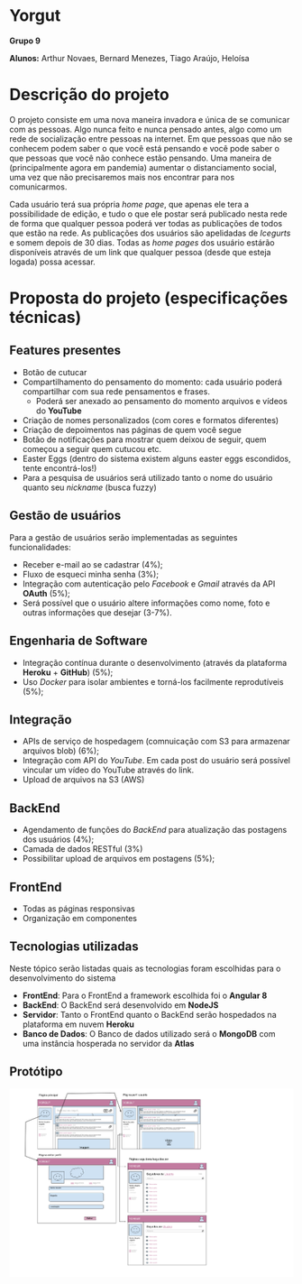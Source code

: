# Yorgut

**Grupo 9**

**Alunos:** Arthur Novaes,	Bernard Menezes, Tiago Araújo, Heloísa

# Descrição do projeto
O projeto consiste em uma nova maneira invadora e única de se comunicar com as pessoas. Algo nunca feito e nunca pensado antes, algo como um rede de socialização entre pessoas na internet. Em que pessoas que não se conhecem podem saber o que você está pensando e você pode saber o que pessoas que você não conhece estão pensando. Uma maneira de (principalmente agora em pandemia) aumentar o distanciamento social, uma vez que não precisaremos mais nos encontrar para nos comunicarmos.

Cada usuário terá sua própria *home page*, que apenas ele tera a possibilidade de edição, e tudo o que ele postar será publicado nesta rede de forma que qualquer pessoa poderá ver todas as publicações de todos que estão na rede. As publicações dos usuários são apelidadas de *Icegurts* e somem depois de 30 dias. Todas as *home pages* dos usuário estárão disponíveis através de um link que qualquer pessoa (desde que esteja logada) possa acessar. 

# Proposta do projeto (especificações técnicas)  
## Features presentes
* Botão de cutucar
* Compartilhamento do pensamento do momento: cada usuário poderá compartilhar com sua rede pensamentos e frases.
    * Poderá ser anexado ao pensamento do momento arquivos e vídeos do **YouTube** 
* Criação de nomes personalizados (com cores e formatos diferentes)
* Criação de depoimentos nas páginas de quem você segue
* Botão de notificações para mostrar quem deixou de seguir, quem começou a seguir quem cutucou etc.
* Easter Eggs (dentro do sistema existem alguns easter eggs escondidos, tente encontrá-los!)
* Para a pesquisa de usuários será utilizado tanto o nome do usuário quanto seu *nickname* (busca fuzzy)
## Gestão de usuários
Para a gestão de usuários serão implementadas as seguintes funcionalidades:
* Receber e-mail ao se cadastrar (4%);
* Fluxo de esqueci minha senha (3%);
* Integração com autenticação pelo *Facebook* e *Gmail* através da API **OAuth** (5%);
* Será possível que o usuário altere informações como nome, foto e outras informações que desejar (3-7%).

## Engenharia de Software
* Integração contínua durante o desenvolvimento (através da plataforma **Heroku** + **GitHub**) (5%);
* Uso *Docker* para isolar ambientes e torná-los facilmente reprodutíveis (5%);

## Integração

* APIs de serviço de hospedagem (comnuicação com S3 para armazenar arquivos blob) (6%);
* Integração com API do *YouTube*. Em cada post do usuário será possível vincular um vídeo do YouTube através do link.
* Upload de arquivos na S3 (AWS)

## BackEnd
* Agendamento de funções do *BackEnd* para atualização das postagens dos usuários (4%);
* Camada de dados RESTful (3%)
* Possibilitar upload de arquivos em postagens (5%);

## FrontEnd
* Todas as páginas responsivas
* Organização em componentes


## Tecnologias utilizadas
Neste tópico serão listadas quais as tecnologias foram escolhidas para o desenvolvimento do sistema
* **FrontEnd**: Para o FrontEnd a framework escolhida foi o **Angular 8**
* **BackEnd**: O BackEnd será desenvolvido em **NodeJS**
* **Servidor**: Tanto o FrontEnd quanto o BackEnd serão hospedados na plataforma em nuvem **Heroku**
* **Banco de Dados**: O Banco de dados utilizado será o **MongoDB** com uma instância hosperada no servidor da **Atlas**

## Protótipo
![](imgs/prototipo.png)